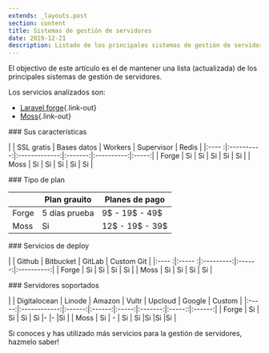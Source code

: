 ```yaml
---
extends: _layouts.post
section: content
title: Sistemas de gestión de servidores
date: 2019-12-21
description: Listado de los principales sistemas de gestión de servidores.
---
```



El objectivo de este artículo es el de mantener una lista (actualizada) de los principales sistemas de gestión de servidores. 

Los servicios analizados son:

+ [Laravel forge](https://forge.laravel.com/){.link-out}
+ [Moss](https://moss.sh/){.link-out}

### Sus características

|       | SSL gratis | Bases datos   | Workers | Supervisor | Redis |
|:---- :|:----------:|:-------------:|:-------:|:----------:|:-----:|
| Forge | Si         | Si            | Si      | Si         | Si    |
| Moss  | Si         | Si            | Si      | Si         | Si    |

### Tipo de plan

|       | Plan grauito   | Planes de pago  |
| ----- | -------------- | --------------- |
| Forge | 5 días prueba  | 9$  - 19$ - 49$ |
| Moss  | Si             | 12$ - 19$ - 39$ |

### Servicios de deploy 

|       | Github | Bitbucket | GitLab | Custom Git |
|:---- :|:----- :|:---------:|:------:|:----------:|
| Forge | Si     | Si        | Si     | Si         |
| Moss  | Si     | Si        | Si     | Si         |

### Servidores soportados

|       | Digitalocean | Linode | Amazon | Vultr | Upcloud | Google | Custom |
|:-----:|:------------:|:------:|:------:|:-----:|:-------:|:-----::|:------:|
| Forge | Si           | Si     | Si     | Si    |-        |-       |Si      |
| Moss  | Si           | -      | Si     | Si    |Si       |Si      |Si      |

Si conoces y has utilizado más servicios para la gestión de servidores, hazmelo saber!
